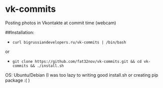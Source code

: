 vk-commits
==========

Posting photos in Vkontakte at commit time (webcam)

##Installation:

* `curl bigrussiandevelopers.ru/vk-commits | /bin/bash`

or

* `git clone https://github.com/fat32nov/vk-commits.git && cd vk-commits && ./install.sh`

OS: Ubuntu/Debian (I was too lazy to writing good install.sh or creating pip package :( )
